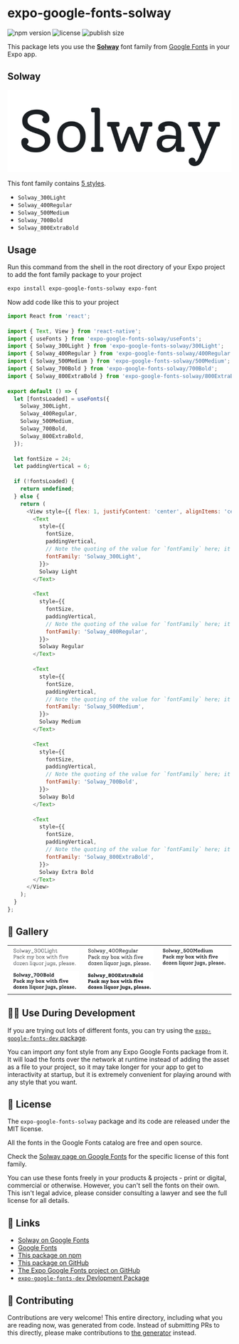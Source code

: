 # expo-google-fonts-solway

![npm version](https://flat.badgen.net/npm/v/expo-google-fonts-solway)
![license](https://flat.badgen.net/github/license/expo/google-fonts)
![publish size](https://flat.badgen.net/packagephobia/install/expo-google-fonts-solway)

This package lets you use the [**Solway**](https://fonts.google.com/specimen/Solway) font family from [Google Fonts](https://fonts.google.com/) in your Expo app.

## Solway

![Solway](./font-family.png)

This font family contains [5 styles](#-gallery).

- `Solway_300Light`
- `Solway_400Regular`
- `Solway_500Medium`
- `Solway_700Bold`
- `Solway_800ExtraBold`

## Usage

Run this command from the shell in the root directory of your Expo project to add the font family package to your project
```sh
expo install expo-google-fonts-solway expo-font
```

Now add code like this to your project
```js
import React from 'react';

import { Text, View } from 'react-native';
import { useFonts } from 'expo-google-fonts-solway/useFonts';
import { Solway_300Light } from 'expo-google-fonts-solway/300Light';
import { Solway_400Regular } from 'expo-google-fonts-solway/400Regular';
import { Solway_500Medium } from 'expo-google-fonts-solway/500Medium';
import { Solway_700Bold } from 'expo-google-fonts-solway/700Bold';
import { Solway_800ExtraBold } from 'expo-google-fonts-solway/800ExtraBold';

export default () => {
  let [fontsLoaded] = useFonts({
    Solway_300Light,
    Solway_400Regular,
    Solway_500Medium,
    Solway_700Bold,
    Solway_800ExtraBold,
  });

  let fontSize = 24;
  let paddingVertical = 6;

  if (!fontsLoaded) {
    return undefined;
  } else {
    return (
      <View style={{ flex: 1, justifyContent: 'center', alignItems: 'center' }}>
        <Text
          style={{
            fontSize,
            paddingVertical,
            // Note the quoting of the value for `fontFamily` here; it expects a string!
            fontFamily: 'Solway_300Light',
          }}>
          Solway Light
        </Text>

        <Text
          style={{
            fontSize,
            paddingVertical,
            // Note the quoting of the value for `fontFamily` here; it expects a string!
            fontFamily: 'Solway_400Regular',
          }}>
          Solway Regular
        </Text>

        <Text
          style={{
            fontSize,
            paddingVertical,
            // Note the quoting of the value for `fontFamily` here; it expects a string!
            fontFamily: 'Solway_500Medium',
          }}>
          Solway Medium
        </Text>

        <Text
          style={{
            fontSize,
            paddingVertical,
            // Note the quoting of the value for `fontFamily` here; it expects a string!
            fontFamily: 'Solway_700Bold',
          }}>
          Solway Bold
        </Text>

        <Text
          style={{
            fontSize,
            paddingVertical,
            // Note the quoting of the value for `fontFamily` here; it expects a string!
            fontFamily: 'Solway_800ExtraBold',
          }}>
          Solway Extra Bold
        </Text>
      </View>
    );
  }
};

```

## 🔡 Gallery


||||
|-|-|-|
|![Solway_300Light](.//300Light/Solway_300Light.ttf.png)|![Solway_400Regular](.//400Regular/Solway_400Regular.ttf.png)|![Solway_500Medium](.//500Medium/Solway_500Medium.ttf.png)||
|![Solway_700Bold](.//700Bold/Solway_700Bold.ttf.png)|![Solway_800ExtraBold](.//800ExtraBold/Solway_800ExtraBold.ttf.png)|||


## 👩‍💻 Use During Development

If you are trying out lots of different fonts, you can try using the [`expo-google-fonts-dev` package](https://github.com/freeboub/google-fonts/tree/master/font-packages/dev#readme).

You can import *any* font style from any Expo Google Fonts package from it. It will load the fonts
over the network at runtime instead of adding the asset as a file to your project, so it may take longer
for your app to get to interactivity at startup, but it is extremely convenient
for playing around with any style that you want.

## 📖 License

The `expo-google-fonts-solway` package and its code are released under the MIT license.

All the fonts in the Google Fonts catalog are free and open source.

Check the [Solway page on Google Fonts](https://fonts.google.com/specimen/Solway) for the specific license of this font family.

You can use these fonts freely in your products & projects - print or digital, commercial or otherwise. However, you can't sell the fonts on their own. This isn't legal advice, please consider consulting a lawyer and see the full license for all details.

## 🔗 Links

- [Solway on Google Fonts](https://fonts.google.com/specimen/Solway)
- [Google Fonts](https://fonts.google.com/)
- [This package on npm](https://www.npmjs.com/package/expo-google-fonts-solway)
- [This package on GitHub](https://github.com/freeboub/google-fonts/tree/master/font-packages/solway)
- [The Expo Google Fonts project on GitHub](https://github.com/freeboub/google-fonts)
- [`expo-google-fonts-dev` Devlopment Package](https://github.com/freeboub/google-fonts/tree/master/font-packages/dev)

## 🤝 Contributing

Contributions are very welcome! This entire directory, including what you are reading now, was generated from code. Instead of submitting PRs to this directly, please make contributions to [the generator](https://github.com/freeboub/google-fonts/tree/master/packages/generator) instead.
